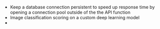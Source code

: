 - Keep a database connection persistent to speed up response time by opening a connection pool outside of the the API function
- Image classification scoring on a custom deep learning model
- 